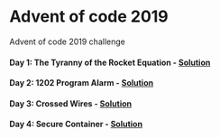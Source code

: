 # Advent of code 2019
Advent of code 2019 challenge

#### Day 1: The Tyranny of the Rocket Equation - [Solution](https://github.com/AYKondo/advent_of_code_2019/tree/master/day_01)
#### Day 2: 1202 Program Alarm  - [Solution](https://github.com/AYKondo/advent_of_code_2019/tree/master/day_02)
#### Day 3: Crossed Wires  - [Solution](https://github.com/AYKondo/advent_of_code_2019/tree/master/day_03)
#### Day 4: Secure Container  - [Solution](https://github.com/AYKondo/advent_of_code_2019/tree/master/day_04)